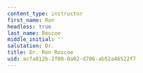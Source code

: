 ```yaml
---
content_type: instructor
first_name: Ron
headless: true
last_name: Roscoe
middle_initial: ''
salutation: Dr.
title: Dr. Ron Roscoe
uid: acfa812b-2f00-0a02-d706-ab52a46522f7
---
```

